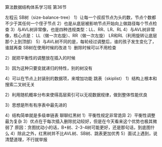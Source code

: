 算法数据结构体系学习班
第36节

左程云
SB树（size-balance-tree）
1）让每一个叔叔节点为头的数，节点个数都不少于其任何一个侄子节点
2）也是从底层被影响节点开始向上做路径每个节点检查
3）与AVL树非常像，也是四种违规类型：LL、RR、LR、RL
4）与AVL树非常像，核心点是：
LL（做一次右旋）、RR（做一次左旋）
LR和RL（利用旋转让底层那个上到顶部）
5）与AVL树不同的是，每轮经过调整后，谁的孩子发生变化了，谁就再查
SB树在使用时候的改进
1）删除时候可以不用检查

2）就把平衡性的调整放在插入的时候

3）因为这种只要变就递归的特性，别的树没有

4）可以在节点上封装别的数据项，来增加功能
跳表（skiplist）
1）结构上根本和搜索二叉树无关

2）利用随机概率分布来使得高层索引可以无视数据规律，做到整体性能优良

3）思想是所有有序表中最先进的

4）结构简单就是多级单链表
聊聊红黑树
1）平衡性规定非常诡异
2）平衡性调整最为复杂
3）优点在于每次插入删除扰动较好，但是在今天看来这个优势也极其微弱了
原因：贪图扰动小的话，B+树、2-3-4树可能更好，还是那句话，到底图什么
4）除此之外，红黑树并不比AVL树、SB树、跳表更加优秀
5）面试上遇到，说清楚道理，不行就举报
